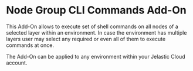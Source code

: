 # Node Group CLI Commands Add-On

This Add-On allows to execute set of shell commands on all nodes of a selected layer within an environment. In case the environment has multiple layers user may select any required or even all of them to execute commands at once.

The Add-On can be applied to any environment within your Jelastic Cloud account.
